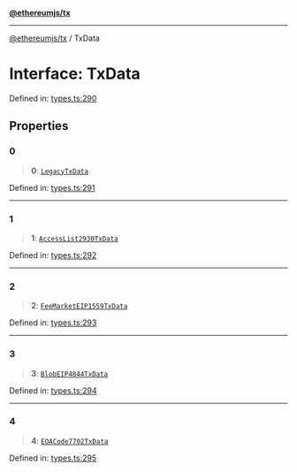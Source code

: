 [**@ethereumjs/tx**](../README.md)

***

[@ethereumjs/tx](../README.md) / TxData

# Interface: TxData

Defined in: [types.ts:290](https://github.com/ethereumjs/ethereumjs-monorepo/blob/master/packages/tx/src/types.ts#L290)

## Properties

### 0

> **0**: [`LegacyTxData`](../type-aliases/LegacyTxData.md)

Defined in: [types.ts:291](https://github.com/ethereumjs/ethereumjs-monorepo/blob/master/packages/tx/src/types.ts#L291)

***

### 1

> **1**: [`AccessList2930TxData`](AccessList2930TxData.md)

Defined in: [types.ts:292](https://github.com/ethereumjs/ethereumjs-monorepo/blob/master/packages/tx/src/types.ts#L292)

***

### 2

> **2**: [`FeeMarketEIP1559TxData`](FeeMarketEIP1559TxData.md)

Defined in: [types.ts:293](https://github.com/ethereumjs/ethereumjs-monorepo/blob/master/packages/tx/src/types.ts#L293)

***

### 3

> **3**: [`BlobEIP4844TxData`](BlobEIP4844TxData.md)

Defined in: [types.ts:294](https://github.com/ethereumjs/ethereumjs-monorepo/blob/master/packages/tx/src/types.ts#L294)

***

### 4

> **4**: [`EOACode7702TxData`](EOACode7702TxData.md)

Defined in: [types.ts:295](https://github.com/ethereumjs/ethereumjs-monorepo/blob/master/packages/tx/src/types.ts#L295)
